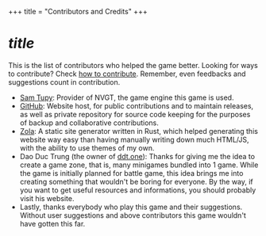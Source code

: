 +++
title = "Contributors and Credits"
+++
# $title$
This is the list of contributors who helped the game better. Looking for ways to contribute? Check [how to contribute](@/contribute.md). Remember, even feedbacks and suggestions count in contribution.
* [Sam Tupy](https://samtupy.com/): Provider of NVGT, the game engine this game is used.
* [GitHub](https://github.com): Website host, for public contributions and to maintain releases, as well as private repository for source code keeping for the purposes of backup and collaborative contributions.
* [Zola](https://getzola.org): A static site generator written in Rust, which helped generating this website way easy than having manually writing down much HTML/JS, with the ability to use themes of my own.
* Dao Duc Trung (the owner of [ddt.one](https://ddt.one)): Thanks for giving me the idea to create a game zone, that is, many minigames bundled into 1 game. While the game is initially planned for battle game, this idea brings me into creating something that wouldn't be boring for everyone. By the way, if you want to get useful resources and informations, you should probably visit his website.
* Lastly, thanks everybody who play this game and their suggestions. Without user suggestions and above contributors this game wouldn't have gotten this far.